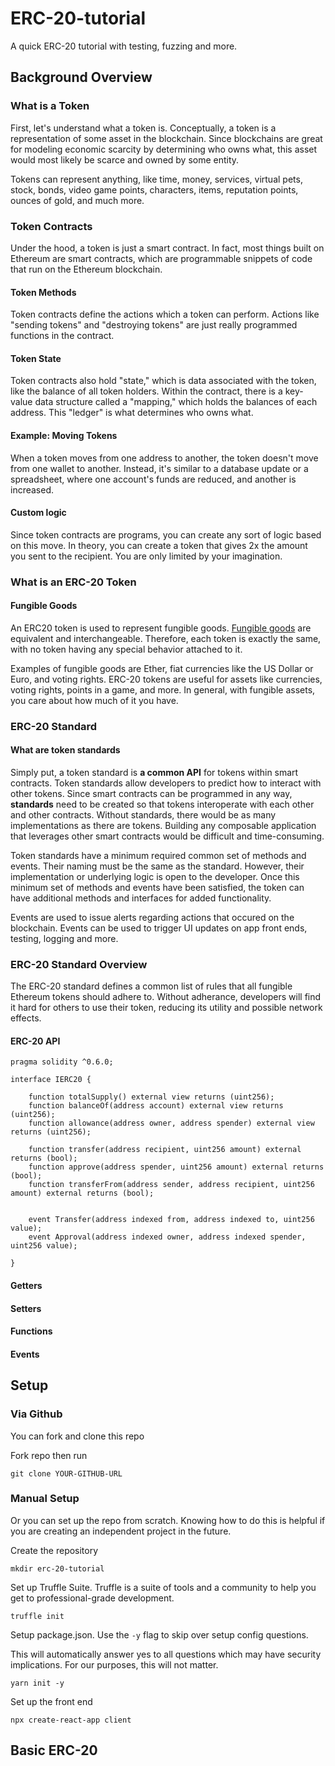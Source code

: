 # ERC-20-tutorial

A quick ERC-20 tutorial with testing, fuzzing and more.

## Background Overview

### What is a Token

First, let's understand what a token is. Conceptually, a token is a representation of some asset in the blockchain. Since blockchains are great for modeling economic scarcity by determining who owns what, this asset would most likely be scarce and owned by some entity.

Tokens can represent anything, like time, money, services, virtual pets, stock, bonds, video game points, characters, items, reputation points, ounces of gold, and much more.

### Token Contracts

Under the hood, a token is just a smart contract. In fact, most things built on Ethereum are smart contracts, which are programmable snippets of code that run on the Ethereum blockchain.

#### Token Methods

Token contracts define the actions which a token can perform. Actions like "sending tokens" and "destroying tokens" are just really programmed functions in the contract.

#### Token State

Token contracts also hold "state," which is data associated with the token, like the balance of all token holders. Within the contract, there is a key-value data structure called a "mapping," which holds the balances of each address. This "ledger" is what determines who owns what.

#### Example: Moving Tokens

When a token moves from one address to another, the token doesn't move from one wallet to another. Instead, it's similar to a database update or a spreadsheet, where one account's funds are reduced, and another is increased.

#### Custom logic

Since token contracts are programs, you can create any sort of logic based on this move. In theory, you can create a token that gives 2x the amount you sent to the recipient. You are only limited by your imagination.

### What is an ERC-20 Token

#### Fungible Goods

An ERC20 token is used to represent fungible goods. [Fungible goods](https://en.wikipedia.org/wiki/Fungibility) are equivalent and interchangeable. Therefore, each token is exactly the same, with no token having any special behavior attached to it.

Examples of fungible goods are Ether, fiat currencies like the US Dollar or Euro, and voting rights. ERC-20 tokens are useful for assets like currencies, voting rights, points in a game, and more. In general, with fungible assets, you care about how much of it you have.

### ERC-20 Standard

#### What are token standards

Simply put, a token standard is **a common API** for tokens within smart contracts. Token standards allow developers to predict how to interact with other tokens. Since smart contracts can be programmed in any way, **standards** need to be created so that tokens interoperate with each other and other contracts. Without standards, there would be as many implementations as there are tokens. Building any composable application that leverages other smart contracts would be difficult and time-consuming.

Token standards have a minimum required common set of methods and events. Their naming must be the same as the standard. However, their implementation or underlying logic is open to the developer. Once this minimum set of methods and events have been satisfied, the token can have additional methods and interfaces for added functionality.

Events are used to issue alerts regarding actions that occured on the blockchain. Events can be used to trigger UI updates on app front ends, testing, logging and more.

### ERC-20 Standard Overview

The ERC-20 standard defines a common list of rules that all fungible Ethereum tokens should adhere to. Without adherance, developers will find it hard for others to use their token, reducing its utility and possible network effects.

#### ERC-20 API

```solidity
pragma solidity ^0.6.0;

interface IERC20 {

    function totalSupply() external view returns (uint256);
    function balanceOf(address account) external view returns (uint256);
    function allowance(address owner, address spender) external view returns (uint256);

    function transfer(address recipient, uint256 amount) external returns (bool);
    function approve(address spender, uint256 amount) external returns (bool);
    function transferFrom(address sender, address recipient, uint256 amount) external returns (bool);


    event Transfer(address indexed from, address indexed to, uint256 value);
    event Approval(address indexed owner, address indexed spender, uint256 value);

}
```

#### Getters

#### Setters

#### Functions

#### Events

## Setup

### Via Github

You can fork and clone this repo

Fork repo then run

```console
git clone YOUR-GITHUB-URL
```

### Manual Setup

Or you can set up the repo from scratch. Knowing how to do this is helpful if you are creating an independent project in the future.

Create the repository

```console
mkdir erc-20-tutorial
```

Set up Truffle Suite. Truffle is a suite of tools and a community to help you get to professional-grade development.

```console
truffle init
```

Setup package.json. Use the `-y` flag to skip over setup config questions.

This will automatically answer yes to all questions which may have security implications. For our purposes, this will not matter.

```console
yarn init -y
```

Set up the front end

```console
npx create-react-app client
```

## Basic ERC-20

